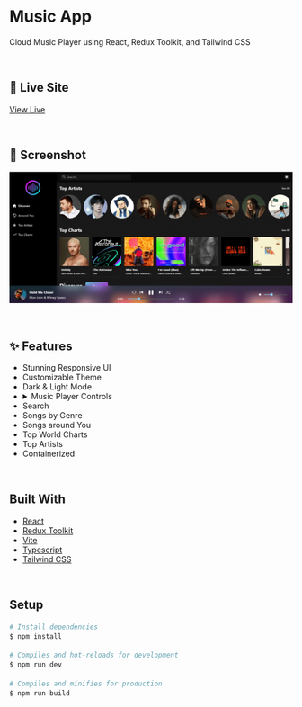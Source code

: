 # Music App

####

Cloud Music Player using React, Redux Toolkit, and Tailwind CSS

&nbsp;

## 🎉 Live Site

[View Live](https://music-app.mostafaellethy.com/)

&nbsp;

## 📸 Screenshot

![screenshot](screenshot.png)

&nbsp;

## ✨ Features

<ul>
  <li>Stunning Responsive UI</li>
  <li>Customizable Theme</li>
  <li>Dark & Light Mode</li>
  <li>
  <details>
  <summary>Music Player Controls</summary>
    <ol>
        <li>Play / Pause</li>
        <li>Prev / Next</li>
        <li>Volume Bar</li>
        <li>Shuffle & Loop</li>
        <li>Seek Bar</li>
    </ol>
</details>
</li>
  <li>Search</li>
  <li>Songs by Genre</li>
  <li>Songs around You</li>
  <li>Top World Charts</li>
  <li>Top Artists</li>
  <li>Containerized</li>
</ul>

&nbsp;

## Built With

- [React](https://reactjs.org/)
- [Redux Toolkit](https://redux-toolkit.js.org/)
- [Vite](https://vitejs.dev/)
- [Typescript](https://www.typescriptlang.org/)
- [Tailwind CSS](https://tailwindcss.com/)

&nbsp;

## Setup

```bash
# Install dependencies
$ npm install

# Compiles and hot-reloads for development
$ npm run dev

# Compiles and minifies for production
$ npm run build
```
